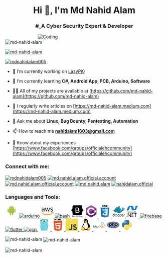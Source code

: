 <h1 align="center">Hi 👋, I'm Md Nahid Alam</h1>
<h3 align="center">#_A Cyber Security Expert & Developer</h3>
<img align="right" alt="Coding" width="400" src="https://scontent.fdac5-2.fna.fbcdn.net/v/t39.30808-6/275789304_112266661410262_1970120341657307462_n.jpg?_nc_cat=104&ccb=1-7&_nc_sid=09cbfe&_nc_eui2=AeF11sDNv4z3TEsSBIlWCjuuxcCS_zSBETLFwJL_NIERMiFaoB9evLxJeHFvm4GXxQhbivS4IIVz_iLcoY0a_Wp0&_nc_ohc=4_M1f6mz_8cAX-sFkuO&_nc_ht=scontent.fdac5-2.fna&oh=00_AfBdRMDYolTLvpy3ZP5KOKqZFq5whv421IaVXAP2CCuOEQ&oe=64631495">

<p align="left"> <img src="https://komarev.com/ghpvc/?username=md-nahid-alam&label=Profile%20views&color=0e75b6&style=flat" alt="md-nahid-alam" /> </p>

<p align="left"> <a href="https://github.com/ryo-ma/github-profile-trophy"><img src="https://github-profile-trophy.vercel.app/?username=md-nahid-alam" alt="md-nahid-alam" /></a> </p>

<p align="left"> <a href="https://twitter.com/mdnahidalam005" target="blank"><img src="https://img.shields.io/twitter/follow/mdnahidalam005?logo=twitter&style=for-the-badge" alt="mdnahidalam005" /></a> </p>

- 🔭 I’m currently working on [LazyPi0](https://github.com/md-nahid-alam/LazyPi0)

- 🌱 I’m currently learning **C#, Android App, PCB, Arduino, Software**

- 👨‍💻 All of my projects are available at [https://github.com/md-nahid-alam](https://github.com/md-nahid-alam)

- 📝 I regularly write articles on [https://md-nahid-alam.medium.com](https://md-nahid-alam.medium.com)

- 💬 Ask me about **Linux, Bug Bounty, Pentesting, Automation**

- 📫 How to reach me **nahidalam1603@gmail.com**

- 📄 Know about my experiences [https://www.facebook.com/groups/officialehcommunity](https://www.facebook.com/groups/officialehcommunity)

<h3 align="left">Connect with me:</h3>
<p align="left">
<a href="https://twitter.com/mdnahidalam005" target="blank"><img align="center" src="https://raw.githubusercontent.com/rahuldkjain/github-profile-readme-generator/master/src/images/icons/Social/twitter.svg" alt="mdnahidalam005" height="30" width="40" /></a>
<a href="https://fb.com/md.nahid.alam.official.account" target="blank"><img align="center" src="https://raw.githubusercontent.com/rahuldkjain/github-profile-readme-generator/master/src/images/icons/Social/facebook.svg" alt="md.nahid.alam.official.account" height="30" width="40" /></a>
<a href="https://instagram.com/md.nahid.alam.official.account" target="blank"><img align="center" src="https://raw.githubusercontent.com/rahuldkjain/github-profile-readme-generator/master/src/images/icons/Social/instagram.svg" alt="md.nahid.alam.official.account" height="30" width="40" /></a>
<a href="https://medium.com/md.nahid.alam" target="blank"><img align="center" src="https://raw.githubusercontent.com/rahuldkjain/github-profile-readme-generator/master/src/images/icons/Social/medium.svg" alt="md.nahid.alam" height="30" width="40" /></a>
<a href="https://www.youtube.com/c/nahidalam.official" target="blank"><img align="center" src="https://raw.githubusercontent.com/rahuldkjain/github-profile-readme-generator/master/src/images/icons/Social/youtube.svg" alt="nahidalam.official" height="30" width="40" /></a>
</p>

<h3 align="left">Languages and Tools:</h3>
<p align="left"> <a href="https://developer.android.com" target="_blank" rel="noreferrer"> <img src="https://raw.githubusercontent.com/devicons/devicon/master/icons/android/android-original-wordmark.svg" alt="android" width="40" height="40"/> </a> <a href="https://www.arduino.cc/" target="_blank" rel="noreferrer"> <img src="https://cdn.worldvectorlogo.com/logos/arduino-1.svg" alt="arduino" width="40" height="40"/> </a> <a href="https://aws.amazon.com" target="_blank" rel="noreferrer"> <img src="https://raw.githubusercontent.com/devicons/devicon/master/icons/amazonwebservices/amazonwebservices-original-wordmark.svg" alt="aws" width="40" height="40"/> </a> <a href="https://www.gnu.org/software/bash/" target="_blank" rel="noreferrer"> <img src="https://www.vectorlogo.zone/logos/gnu_bash/gnu_bash-icon.svg" alt="bash" width="40" height="40"/> </a> <a href="https://getbootstrap.com" target="_blank" rel="noreferrer"> <img src="https://raw.githubusercontent.com/devicons/devicon/master/icons/bootstrap/bootstrap-plain-wordmark.svg" alt="bootstrap" width="40" height="40"/> </a> <a href="https://www.w3schools.com/cs/" target="_blank" rel="noreferrer"> <img src="https://raw.githubusercontent.com/devicons/devicon/master/icons/csharp/csharp-original.svg" alt="csharp" width="40" height="40"/> </a> <a href="https://www.w3schools.com/css/" target="_blank" rel="noreferrer"> <img src="https://raw.githubusercontent.com/devicons/devicon/master/icons/css3/css3-original-wordmark.svg" alt="css3" width="40" height="40"/> </a> <a href="https://www.docker.com/" target="_blank" rel="noreferrer"> <img src="https://raw.githubusercontent.com/devicons/devicon/master/icons/docker/docker-original-wordmark.svg" alt="docker" width="40" height="40"/> </a> <a href="https://dotnet.microsoft.com/" target="_blank" rel="noreferrer"> <img src="https://raw.githubusercontent.com/devicons/devicon/master/icons/dot-net/dot-net-original-wordmark.svg" alt="dotnet" width="40" height="40"/> </a> <a href="https://firebase.google.com/" target="_blank" rel="noreferrer"> <img src="https://www.vectorlogo.zone/logos/firebase/firebase-icon.svg" alt="firebase" width="40" height="40"/> </a> <a href="https://flutter.dev" target="_blank" rel="noreferrer"> <img src="https://www.vectorlogo.zone/logos/flutterio/flutterio-icon.svg" alt="flutter" width="40" height="40"/> </a> <a href="https://cloud.google.com" target="_blank" rel="noreferrer"> <img src="https://www.vectorlogo.zone/logos/google_cloud/google_cloud-icon.svg" alt="gcp" width="40" height="40"/> </a> <a href="https://golang.org" target="_blank" rel="noreferrer"> <img src="https://raw.githubusercontent.com/devicons/devicon/master/icons/go/go-original.svg" alt="go" width="40" height="40"/> </a> <a href="https://www.w3.org/html/" target="_blank" rel="noreferrer"> <img src="https://raw.githubusercontent.com/devicons/devicon/master/icons/html5/html5-original-wordmark.svg" alt="html5" width="40" height="40"/> </a> <a href="https://developer.mozilla.org/en-US/docs/Web/JavaScript" target="_blank" rel="noreferrer"> <img src="https://raw.githubusercontent.com/devicons/devicon/master/icons/javascript/javascript-original.svg" alt="javascript" width="40" height="40"/> </a> <a href="https://www.linux.org/" target="_blank" rel="noreferrer"> <img src="https://raw.githubusercontent.com/devicons/devicon/master/icons/linux/linux-original.svg" alt="linux" width="40" height="40"/> </a> <a href="https://www.mysql.com/" target="_blank" rel="noreferrer"> <img src="https://raw.githubusercontent.com/devicons/devicon/master/icons/mysql/mysql-original-wordmark.svg" alt="mysql" width="40" height="40"/> </a> <a href="https://www.php.net" target="_blank" rel="noreferrer"> <img src="https://raw.githubusercontent.com/devicons/devicon/master/icons/php/php-original.svg" alt="php" width="40" height="40"/> </a> <a href="https://www.python.org" target="_blank" rel="noreferrer"> <img src="https://raw.githubusercontent.com/devicons/devicon/master/icons/python/python-original.svg" alt="python" width="40" height="40"/> </a> </p>

<p><img align="left" src="https://github-readme-stats.vercel.app/api/top-langs?username=md-nahid-alam&show_icons=true&locale=en&layout=compact" alt="md-nahid-alam" /></p>

<p>&nbsp;<img align="center" src="https://github-readme-stats.vercel.app/api?username=md-nahid-alam&show_icons=true&locale=en" alt="md-nahid-alam" /></p>

<p><img align="center" src="https://github-readme-streak-stats.herokuapp.com/?user=md-nahid-alam&" alt="md-nahid-alam" /></p>

















